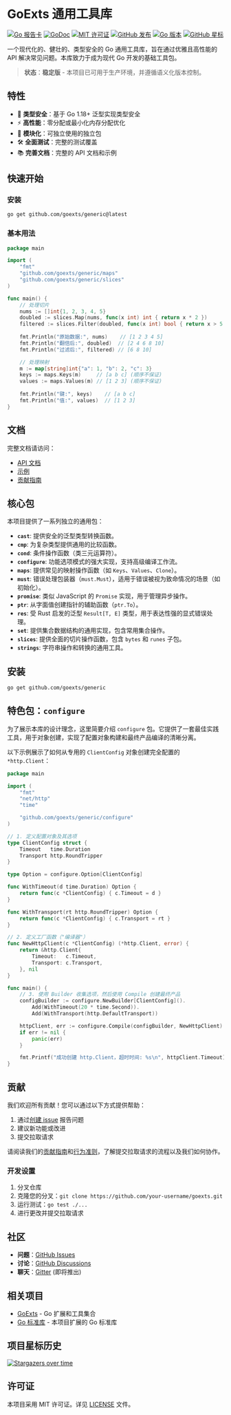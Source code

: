 # GoExts 通用工具库

[![Go 报告卡](https://goreportcard.com/badge/github.com/goexts/generic)](https://goreportcard.com/report/github.com/goexts/generic)
[![GoDoc](https://godoc.org/github.com/goexts/generic?status.svg)](https://pkg.go.dev/github.com/goexts/generic)
[![MIT 许可证](https://img.shields.io/badge/license-MIT-blue.svg)](LICENSE)
[![GitHub 发布](https://img.shields.io/github/release/goexts/generic.svg)](https://github.com/goexts/generic/releases)
[![Go 版本](https://img.shields.io/github/go-mod/go-version/goexts/generic)](go.mod)
[![GitHub 星标](https://img.shields.io/github/stars/goexts/generic?style=social)](https://github.com/goexts/generic/stargazers)

一个现代化的、健壮的、类型安全的 Go 通用工具库，旨在通过优雅且高性能的 API 解决常见问题。本库致力于成为现代 Go 开发的基础工具包。

> **状态**：**稳定版** - 本项目已可用于生产环境，并遵循语义化版本控制。

## 特性

- 🚀 **类型安全**：基于 Go 1.18+ 泛型实现类型安全
- ⚡ **高性能**：零分配或最小化内存分配优化
- 🧩 **模块化**：可独立使用的独立包
- 🛠 **全面测试**：完整的测试覆盖
- 📚 **完善文档**：完整的 API 文档和示例

## 快速开始

### 安装

```bash
go get github.com/goexts/generic@latest
```

### 基本用法

```go
package main

import (
	"fmt"
	"github.com/goexts/generic/maps"
	"github.com/goexts/generic/slices"
)

func main() {
	// 处理切片
	nums := []int{1, 2, 3, 4, 5}
	doubled := slices.Map(nums, func(x int) int { return x * 2 })
	filtered := slices.Filter(doubled, func(x int) bool { return x > 5 })
	
	fmt.Println("原始数据:", nums)    // [1 2 3 4 5]
	fmt.Println("翻倍后:", doubled)  // [2 4 6 8 10]
	fmt.Println("过滤后:", filtered) // [6 8 10]

	// 处理映射
	m := map[string]int{"a": 1, "b": 2, "c": 3}
	keys := maps.Keys(m)     // [a b c] (顺序不保证)
	values := maps.Values(m) // [1 2 3] (顺序不保证)
	
	fmt.Println("键:", keys)    // [a b c]
	fmt.Println("值:", values)  // [1 2 3]
}
```

## 文档

完整文档请访问：

- [API 文档](https://pkg.go.dev/github.com/goexts/generic)
- [示例](docs/examples/)
- [贡献指南](.github/CONTRIBUTING.md)

## 核心包

本项目提供了一系列独立的通用包：

*   **`cast`**: 提供安全的泛型类型转换函数。
*   **`cmp`**: 为复杂类型提供通用的比较函数。
*   **`cond`**: 条件操作函数（类三元运算符）。
*   **`configure`**: 功能选项模式的强大实现，支持高级编译工作流。
*   **`maps`**: 提供常见的映射操作函数（如 `Keys`、`Values`、`Clone`）。
*   **`must`**: 错误处理包装器（`must.Must`），适用于错误被视为致命情况的场景（如初始化）。
*   **`promise`**: 类似 JavaScript 的 `Promise` 实现，用于管理异步操作。
*   **`ptr`**: 从字面值创建指针的辅助函数（`ptr.To`）。
*   **`res`**: 受 Rust 启发的泛型 `Result[T, E]` 类型，用于表达性强的显式错误处理。
*   **`set`**: 提供集合数据结构的通用实现，包含常用集合操作。
*   **`slices`**: 提供全面的切片操作函数，包含 `bytes` 和 `runes` 子包。
*   **`strings`**: 字符串操作和转换的通用工具。

## 安装

```bash
go get github.com/goexts/generic
```

## 特色包：`configure`

为了展示本库的设计理念，这里简要介绍 `configure` 包。它提供了一套最佳实践工具，用于对象创建，实现了配置对象构建和最终产品编译的清晰分离。

以下示例展示了如何从专用的 `ClientConfig` 对象创建完全配置的 `*http.Client`：

```go
package main

import (
	"fmt"
	"net/http"
	"time"

	"github.com/goexts/generic/configure"
)

// 1. 定义配置对象及其选项
type ClientConfig struct {
	Timeout   time.Duration
	Transport http.RoundTripper
}

type Option = configure.Option[ClientConfig]

func WithTimeout(d time.Duration) Option {
	return func(c *ClientConfig) { c.Timeout = d }
}

func WithTransport(rt http.RoundTripper) Option {
	return func(c *ClientConfig) { c.Transport = rt }
}

// 2. 定义工厂函数（"编译器"）
func NewHttpClient(c *ClientConfig) (*http.Client, error) {
	return &http.Client{
		Timeout:   c.Timeout,
		Transport: c.Transport,
	}, nil
}

func main() {
	// 3. 使用 Builder 收集选项，然后使用 Compile 创建最终产品
	configBuilder := configure.NewBuilder[ClientConfig]().
		Add(WithTimeout(20 * time.Second)).
		Add(WithTransport(http.DefaultTransport))

	httpClient, err := configure.Compile(configBuilder, NewHttpClient)
	if err != nil {
		panic(err)
	}

	fmt.Printf("成功创建 http.Client，超时时间: %s\n", httpClient.Timeout)
}
```

## 贡献

我们欢迎所有贡献！您可以通过以下方式提供帮助：

1. 通过[创建 issue](https://github.com/goexts/generic/issues/new/choose) 报告问题
2. 建议新功能或改进
3. 提交拉取请求

请阅读我们的[贡献指南](.github/CONTRIBUTING.md)和[行为准则](.github/CODE_OF_CONDUCT.md)，了解提交拉取请求的流程以及我们如何协作。

### 开发设置

1. 分叉仓库
2. 克隆您的分叉：`git clone https://github.com/your-username/goexts.git`
3. 运行测试：`go test ./...`
4. 进行更改并提交拉取请求

## 社区

- **问题**：[GitHub Issues](https://github.com/goexts/generic/issues)
- **讨论**：[GitHub Discussions](https://github.com/goexts/generic/discussions)
- **聊天**：[Gitter](https://gitter.im/goexts/community) (即将推出)

## 相关项目

- [GoExts](https://github.com/goexts) - Go 扩展和工具集合
- [Go 标准库](https://pkg.go.dev/std) - 本项目扩展的 Go 标准库

## 项目星标历史

[![Stargazers over time](https://starchart.cc/goexts/generic.svg)](https://starchart.cc/goexts/generic)

## 许可证

本项目采用 MIT 许可证。详见 [LICENSE](LICENSE) 文件。
